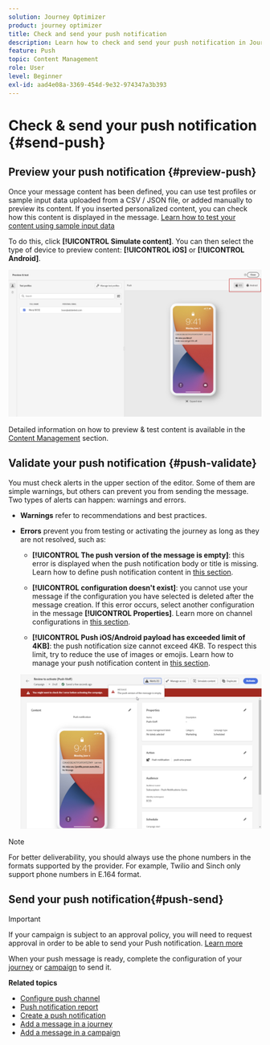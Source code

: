 ```yaml
---
solution: Journey Optimizer
product: journey optimizer
title: Check and send your push notification
description: Learn how to check and send your push notification in Journey Optimizer
feature: Push
topic: Content Management
role: User
level: Beginner
exl-id: aad4e08a-3369-454d-9e32-974347a3b393
---
```

# Check & send your push notification {#send-push}

## Preview your push notification {#preview-push}

Once your message content has been defined, you can use test profiles or sample input data uploaded from a CSV / JSON file, or added manually to preview its content. If you inserted personalized content, you can check how this content is displayed in the message. [Learn how to test your content using sample input data](../test-approve/simulate-sample-input.md)

To do this, click **[!UICONTROL Simulate content]**. You can then select the type of device to preview content: **[!UICONTROL iOS]** or **[!UICONTROL Android]**.

![](assets/push_preview_3.png)

Detailed information on how to preview & test content is available in the [Content Management](../content-management/preview-test.md) section.

## Validate your push notification {#push-validate}

You must check alerts in the upper section of the editor. Some of them are simple warnings, but others can prevent you from sending the message. Two types of alerts can happen: warnings and errors.

* **Warnings** refer to recommendations and best practices.

* **Errors** prevent you from testing or activating the journey as long as they are not resolved, such as:

    * **[!UICONTROL The push version of the message is empty]**: this error is displayed when the push notification body or title is missing. Learn how to define push notification content in [this section](create-push.md).

    * **[!UICONTROL configuration doesn't exist]**: you cannot use your message if the configuration you have selected is deleted after the message creation. If this error occurs, select another configuration in the message **[!UICONTROL Properties]**. Learn more on channel configurations in [this section](../configuration/channel-surfaces.md).

    * **[!UICONTROL Push iOS/Android payload has exceeded limit of 4KB]**: the push notification size cannot exceed 4KB. To respect this limit, try to reduce the use of images or emojis. Learn how to manage your push notification content in [this section](../push/create-push.md).

    ![](assets/push_alert.png)


>[!NOTE]
>
> For better deliverability, you should always use the phone numbers in the formats supported by the provider. For example, Twilio and Sinch only support phone numbers in E.164 format.

## Send your push notification{#push-send}

>[!IMPORTANT]
>
> If your campaign is subject to an approval policy, you will need to request approval in order to be able to send your Push notification. [Learn more](../test-approve/gs-approval.md)

When your push message is ready, complete the configuration of your [journey](../building-journeys/journey-gs.md) or [campaign](../campaigns/create-campaign.md) to send it.

**Related topics**

* [Configure push channel](push-configuration.md)
* [Push notification report](../reports/journey-global-report-cja-push.md)
* [Create a push notification](create-push.md)
* [Add a message in a journey](../building-journeys/journeys-message.md)
* [Add a message in a campaign](../campaigns/create-campaign.md)


